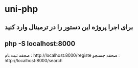 # uni-php
برای اجرا پروژه این دستور را در ترمینال وارد کنید
-----------------------------------------
php -S localhost:8000
-----------------------------------------
صحفه ثبت نام : http://localhost:8000/registe
صحفه جستجو : http://localhost:8000/search
